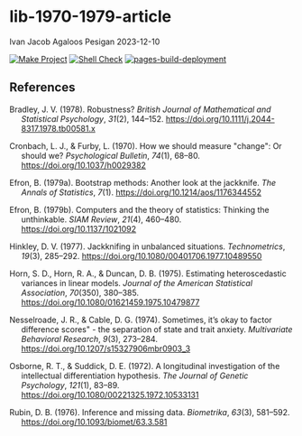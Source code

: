 lib-1970-1979-article
================
Ivan Jacob Agaloos Pesigan
2023-12-10

<!-- README.md is generated from .setup/readme/README.Rmd. Please edit that file -->
<!-- badges: start -->

[![Make
Project](https://github.com/ijapesigan/lib-1970-1979-article/actions/workflows/make.yml/badge.svg)](https://github.com/ijapesigan/lib-1970-1979-article/actions/workflows/make.yml)
[![Shell
Check](https://github.com/ijapesigan/lib-1970-1979-article/actions/workflows/shellcheck.yml/badge.svg)](https://github.com/ijapesigan/lib-1970-1979-article/actions/workflows/shellcheck.yml)
[![pages-build-deployment](https://github.com/ijapesigan/lib-1970-1979-article/actions/workflows/pages/pages-build-deployment/badge.svg)](https://github.com/ijapesigan/lib-1970-1979-article/actions/workflows/pages/pages-build-deployment)
<!-- badges: end -->

## References

<div id="refs" class="references csl-bib-body hanging-indent"
line-spacing="2">

<div id="ref-Bradley-1978" class="csl-entry">

Bradley, J. V. (1978). Robustness? *British Journal of Mathematical and
Statistical Psychology*, *31*(2), 144–152.
<https://doi.org/10.1111/j.2044-8317.1978.tb00581.x>

</div>

<div id="ref-Cronbach-Furby-1970" class="csl-entry">

Cronbach, L. J., & Furby, L. (1970). How we should measure "change": Or
should we? *Psychological Bulletin*, *74*(1), 68–80.
<https://doi.org/10.1037/h0029382>

</div>

<div id="ref-Efron-1979a" class="csl-entry">

Efron, B. (1979a). Bootstrap methods: Another look at the jackknife.
*The Annals of Statistics*, *7*(1).
<https://doi.org/10.1214/aos/1176344552>

</div>

<div id="ref-Efron-1979b" class="csl-entry">

Efron, B. (1979b). Computers and the theory of statistics: Thinking the
unthinkable. *SIAM Review*, *21*(4), 460–480.
<https://doi.org/10.1137/1021092>

</div>

<div id="ref-Hinkley-1977" class="csl-entry">

Hinkley, D. V. (1977). Jackknifing in unbalanced situations.
*Technometrics*, *19*(3), 285–292.
<https://doi.org/10.1080/00401706.1977.10489550>

</div>

<div id="ref-Horn-Horn-Duncan-1975" class="csl-entry">

Horn, S. D., Horn, R. A., & Duncan, D. B. (1975). Estimating
heteroscedastic variances in linear models. *Journal of the American
Statistical Association*, *70*(350), 380–385.
<https://doi.org/10.1080/01621459.1975.10479877>

</div>

<div id="ref-Nesselroade-Cable-1974" class="csl-entry">

Nesselroade, J. R., & Cable, D. G. (1974). Sometimes, it’s okay to
factor difference scores" - the separation of state and trait anxiety.
*Multivariate Behavioral Research*, *9*(3), 273–284.
<https://doi.org/10.1207/s15327906mbr0903_3>

</div>

<div id="ref-Osborne-Suddick-1972" class="csl-entry">

Osborne, R. T., & Suddick, D. E. (1972). A longitudinal investigation of
the intellectual differentiation hypothesis. *The Journal of Genetic
Psychology*, *121*(1), 83–89.
<https://doi.org/10.1080/00221325.1972.10533131>

</div>

<div id="ref-Rubin-1976" class="csl-entry">

Rubin, D. B. (1976). Inference and missing data. *Biometrika*, *63*(3),
581–592. <https://doi.org/10.1093/biomet/63.3.581>

</div>

</div>
